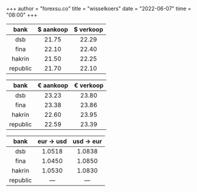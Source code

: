 +++
author = "forexsu.co"
title = "wisselkoers"
date = "2022-06-07"
time = "08:00"
+++

bank|$ aankoop|$ verkoop
:-----:|:-----:|:-----:
dsb  |21.75|22.29
fina  |22.10|22.40
hakrin  |21.50|22.25
republic  |21.70|22.10

bank|€ aankoop|€ verkoop
:-----:|:-----:|:-----:
dsb  |23.23|23.80
fina  |23.38|23.86
hakrin  |22.60|23.95
republic  |22.59|23.39

bank|eur → usd|usd → eur
:-----:|:-----:|:-----:
dsb  |1.0518|1.0838
fina  |1.0450|1.0850
hakrin  |1.0530|1.0830
republic  |—|—
